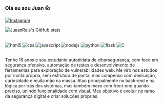 ### Olá eu sou Juan 👍

[![Instagram](https://img.shields.io/badge/Instagram-E4405F?style=for-the-badge&logo=instagram&logoColor=white)](https://img.shields.io/badge/Instagram-E4405F?style=for-the-badge&logo=instagram&logoColor=white)

![JuaanReis's GitHub stats](https://github-readme-stats.vercel.app/api?username=JuaanReis&show_icons=true&theme=radical)

<div style="display: inline_block"> <br>
  <img align="center" alt="html5" src="https://img.shields.io/badge/HTML-239120?style=for-the-badge&logo=html5&logoColor=white">
  <img align="center" alt="css" src="https://img.shields.io/badge/CSS-239120?&style=for-the-badge&logo=css3&logoColor=white">
  <img align="center" alt="javascript" src="https://img.shields.io/badge/JavaScript-F7DF1E?style=for-the-badge&logo=javascript&logoColor=black">
  <img align="center" alt="nodejs" src="https://img.shields.io/badge/Node.js-43853D?style=for-the-badge&logo=node.js&logoColor=white">
  <img align="center" alt="python" src="https://img.shields.io/badge/Python-14354C?style=for-the-badge&logo=python&logoColor=white">
  <img align="center" alt="flask" src="https://img.shields.io/badge/Flask-000000?style=for-the-badge&logo=flask&logoColor=white">
  <img align="center" alt="C" src="https://img.shields.io/badge/C-00599C?style=for-the-badge&logo=c&logoColor=white">
</div><br>

Tenho 16 anos e sou estudante autodidata de cibersegurança, com foco em segurança ofensiva, automação de testes e desenvolvimento de ferramentas para exploração de vulnerabilidades web. Me viro nos estudos por conta própria, sem estrutura de ponta, mas compenso com dedicação, curiosidade e muita mão na massa. Atuo principalmente no back-end e na lógica por trás dos sistemas, mas também mexo com front-end quando preciso, unindo funcionalidade com visual. Meu objetivo é evoluir no ramo da segurança digital e criar soluções próprias.

